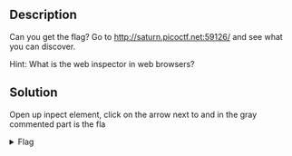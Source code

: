 ## Description

Can you get the flag?
Go to http://saturn.picoctf.net:59126/ and see what you can discover.

Hint: What is the web inspector in web browsers?

## Solution

Open up inpect element, click on the arrow next to <body> and in the gray commented part is the fla

<details>
  <summary>Flag</summary>
  
  
  picoCTF{1n5p3t0r_0f_h7ml_fd5d57bd}

</details>
  

